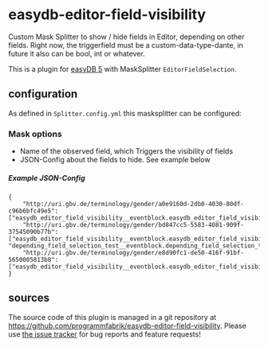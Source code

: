# easydb-editor-field-visibility
Custom Mask Splitter to show / hide fields in Editor, depending on other fields. Right now, the triggerfield must be a custom-data-type-dante, in future it also can be bool, int or whatever.

This is a plugin for [easyDB 5](http://5.easydb.de/) with MaskSplitter `EditorFieldSelection`.

## configuration

As defined in `Splitter.config.yml` this masksplitter can be configured:

### Mask options

* Name of the observed field, which Triggers the visibility of fields
* JSON-Config about the fields to hide. See example below

##### Example JSON-Config

~~~~
{
	"http://uri.gbv.de/terminology/gender/a0e9160d-2db0-4030-80df-c96b6bfc49e5": ["easydb_editor_field_visibility__eventblock.easydb_editor_field_visibility__eventblock__unterblock.unterfeld2"],
	"http://uri.gbv.de/terminology/gender/bd847cc5-5583-4081-909f-37545090b77b": ["easydb_editor_field_visibility__eventblock.easydb_editor_field_visibility__eventblock__unterblock.unterfeld2", "depending_field_selection_test__eventblock.depending_field_selection_test__eventblock__unterblock.unterfeld3"],
	"http://uri.gbv.de/terminology/gender/e8d90fc1-de50-416f-91bf-5650005813b8": ["easydb_editor_field_visibility__eventblock.easydb_editor_field_visibility__eventblock__unterblock.unterfeld3"]
}
~~~~

## sources

The source code of this plugin is managed in a git repository at <https://github.com/programmfabrik/easydb-editor-field-visibility>. Please use [the issue tracker](https://github.com/programmfabrik/easydb-editor-field-visibility/issues) for bug reports and feature requests!

